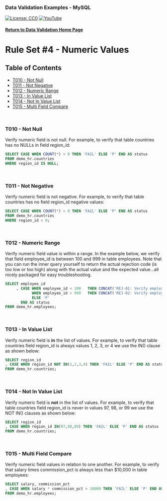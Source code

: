 ### Data Validation Examples - MySQL
[![License: CC0](https://img.shields.io/badge/License-CC0-red)](LICENSE "Creative Commons Zero License by DataResearchLabs (effectively = Public Domain")
[![YouTube](https://img.shields.io/badge/YouTube-DataResearchLabs-brightgreen)](http://www.DataResearchLabs.com)
#### [Return to Data Validation Home Page](https://github.com/DataResearchLabs/sql_scripts/blob/main/data_validation_scripts.md)

# Rule Set #4 - Numeric Values

## Table of Contents
 - <a href="#t010">T010 - Not Null</a>
 - <a href="#t011">T011 - Not Negative</a>
 - <a href="#t012">T012 - Numeric Range</a>
 - <a href="#t013">T013 - In Value List</a>
 - <a href="#t014">T014 - Not In Value List</a>
 - <a href="#t015">T015 - Multi Field Compare</a>
<br>


<a id="t010" class="anchor" href="#t010" aria-hidden="true"> </a>
### T010 - Not Null
Verify numeric field is not null.  For example, to verify that table countries has no NULLs in field region_id:
```sql
SELECT CASE WHEN COUNT(*) > 0 THEN 'FAIL' ELSE 'P' END AS status
FROM demo_hr.countries
WHERE region_id IS NULL;
```
<br>


<a id="t011" class="anchor" href="#t011" aria-hidden="true"> </a>
### T011 - Not Negative
Verify numeric field is not negative.  For example, to verify that table countries has no field region_id negative values:
```sql
SELECT CASE WHEN COUNT(*) > 0 THEN 'FAIL' ELSE 'P' END AS status
FROM demo_hr.countries
WHERE region_id < 0;
```
<br>


<a id="t012" class="anchor" href="#t012" aria-hidden="true"> </a>
### T012 - Numeric Range
Verify numeric field value is within a range.  In the example below, we verify that field employee_id is between 100 and 999 in table employees.  Note that you can run the inner query yourself to return the actual rejection code (is too low or too high) along with the actual value and the expected value...all nicely packaged for easy troubleshooting.
```sql
SELECT employee_id
     , CASE WHEN employee_id < 100   THEN CONCAT('REJ-01: Verify employee_id > 99|exp>99|act=', CAST(employee_id AS CHAR(10)) )
            WHEN employee_id > 999   THEN CONCAT('REJ-02: Verify employee_id < 1000|exp<1000|act=', CAST(employee_id AS CHAR(10)) )
            ELSE 'P'
       END AS status
FROM demo_hr.employees;
```
<br>


<a id="t013" class="anchor" href="#t013" aria-hidden="true"> </a>
### T013 - In Value List
Verify numeric field is **in** the list of values.  For example, to verify that table countries field region_id is always values 1, 2, 3, or 4 we use the IN() clause as shown below:
```sql
SELECT region_id
, CASE WHEN region_id NOT IN(1,2,3,4) THEN 'FAIL' ELSE 'P' END AS status
FROM demo_hr.countries;
```
<br>


<a id="t014" class="anchor" href="#t014" aria-hidden="true"> </a>
### T014 - Not In Value List
Verify numeric field is **not** in the list of values.  For example, to verify that table countries field region_id is never in values 97, 98, or 99 we use the NOT IN() clauses as shown below:
```sql
SELECT region_id
, CASE WHEN region_id IN(97,98,99) THEN 'FAIL' ELSE 'P' END AS status
FROM demo_hr.countries;
```
<br>


<a id="t015" class="anchor" href="#t015" aria-hidden="true"> </a>
### T015 - Multi Field Compare
Verify numeric field values in relation to one another.  For example, to verify that salary times commission_pct is always less than $10,000 in table employees:
```sql
SELECT salary, commission_pct
, CASE WHEN salary * commission_pct > 10000 THEN 'FAIL' ELSE 'P' END AS status
FROM demo_hr.employees;
```
<br>
